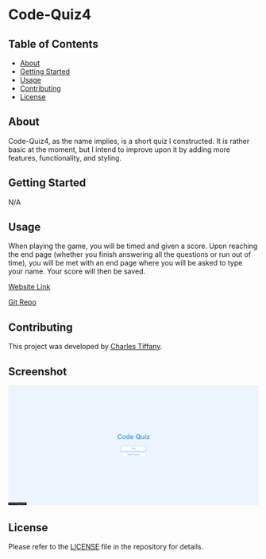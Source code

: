 # Code-Quiz4

## Table of Contents

- [About](#about)
- [Getting Started](#getting-started)
- [Usage](#usage)
- [Contributing](#contributing)
- [License](#license)

## About

Code-Quiz4, as the name implies, is a short quiz I constructed. It is rather basic at the moment, but I intend to improve upon it by adding more features, functionality, and styling.

## Getting Started

N/A

## Usage

When playing the game, you will be timed and given a score. Upon reaching the end page (whether you finish answering all the questions or run out of time), you will be met with an end page where you will be asked to type your name. Your score will then be saved.

[Website Link](https://charleswt.github.io/Code-Quiz4/)

[Git Repo](https://github.com/charleswt/Code-Quiz4)

## Contributing

This project was developed by [Charles Tiffany](https://github.com/charleswt/).

## Screenshot

![screenshot](./assets/images/sc.png)

## License

Please refer to the [LICENSE](https://github.com/charleswt/Code-Quiz4?tab=MIT-1-ov-file) file in the repository for details.